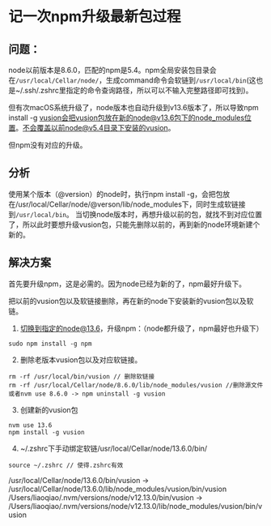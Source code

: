 # 记一次npm升级最新包过程

## 问题：
node以前版本是8.6.0，匹配的npm是5.4。npm全局安装包目录会在`/usr/local/Cellar/node/`，生成command命令会软链到`/usr/local/bin`(这也是~/.ssh/.zshrc里指定的命令查询路径，所以可以不输入完整路径即可找到)。

但有次macOS系统升级了，node版本也自动升级到v13.6版本了，所以导致npm install -g vusion会把vusion包放在新的node@v13.6包下的node_modules位置。不会覆盖以前node@v5.4目录下安装的vusion。

但npm没有对应的升级。

## 分析

使用某个版本（@version）的node时，执行npm install -g，会把包放在/usr/local/Cellar/node/@verson/lib/node_modules下，同时生成软链接到`/usr/local/bin`。
当切换node版本时，再想升级以前的包，就找不到对应位置了，所以此时要想升级vusion包，只能先删除以前的，再到新的node环境新建个新的。


## 解决方案

首先要升级npm，这是必需的。因为node已经为新的了，npm最好升级下。

把以前的vusion包以及软链接删除，再在新的node下安装新的vusion包以及软链。

1. 切换到指定的node@13.6，升级npm：（node都升级了，npm最好也升级下）
```
sudo npm install -g npm
```
2. 删除老版本vusion包以及对应软链接。
```
rm -rf /usr/local/bin/vusion // 删除软链接
rm -rf /usr/local/Cellar/node/8.6.0/lib/node_modules/vusion //删除源文件  或者nvm use 8.6.0 -> npm uninstall -g vusion
```
3. 创建新的vusion包
```
nvm use 13.6
npm install -g vusion
```
4. ~/.zshrc下手动绑定软链/usr/local/Cellar/node/13.6.0/bin/
```
source ~/.zshrc // 使得.zshrc有效
```


/usr/local/Cellar/node/13.6.0/bin/vusion -> /usr/local/Cellar/node/13.6.0/lib/node_modules/vusion/bin/vusion
/Users/liaoqiao/.nvm/versions/node/v12.13.0/bin/vusion -> /Users/liaoqiao/.nvm/versions/node/v12.13.0/lib/node_modules/vusion/bin/vusion